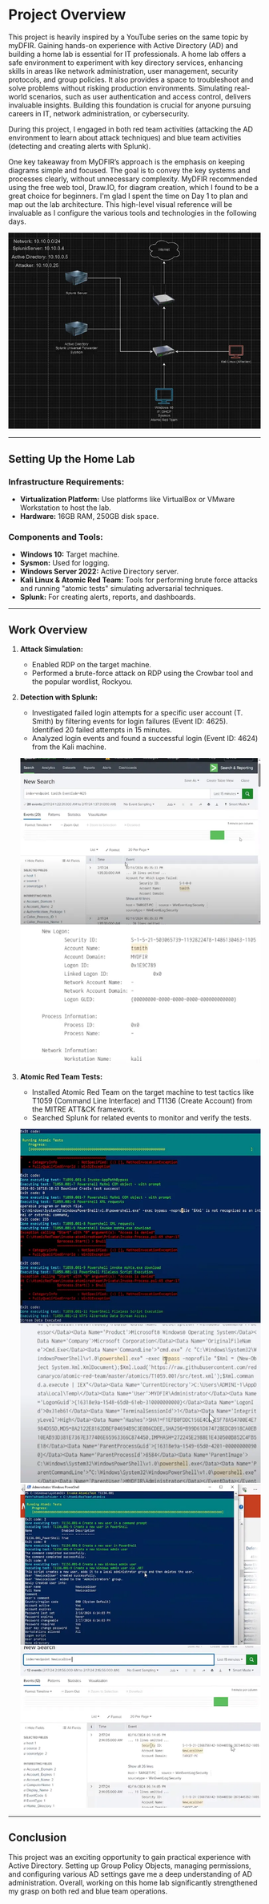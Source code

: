 # Project Overview

This project is heavily inspired by a YouTube series on the same topic by myDFIR. Gaining hands-on experience with Active Directory (AD) and building a home lab is essential for IT professionals. A home lab offers a safe environment to experiment with key directory services, enhancing skills in areas like network administration, user management, security protocols, and group policies. It also provides a space to troubleshoot and solve problems without risking production environments. Simulating real-world scenarios, such as user authentication and access control, delivers invaluable insights. Building this foundation is crucial for anyone pursuing careers in IT, network administration, or cybersecurity.

During this project, I engaged in both red team activities (attacking the AD environment to learn about attack techniques) and blue team activities (detecting and creating alerts with Splunk).

One key takeaway from MyDFIR’s approach is the emphasis on keeping diagrams simple and focused. The goal is to convey the key systems and processes clearly, without unnecessary complexity. MyDFIR recommended using the free web tool, Draw.IO, for diagram creation, which I found to be a great choice for beginners. I'm glad I spent the time on Day 1 to plan and map out the lab architecture. This high-level visual reference will be invaluable as I configure the various tools and technologies in the following days.

![Lab Architecture Diagram](Images/path-to-your-diagram.png)

---

## Setting Up the Home Lab

### Infrastructure Requirements:

- **Virtualization Platform:** Use platforms like VirtualBox or VMware Workstation to host the lab.
- **Hardware:** 16GB RAM, 250GB disk space.

### Components and Tools:

- **Windows 10:** Target machine.
- **Sysmon:** Used for logging.
- **Windows Server 2022:** Active Directory server.
- **Kali Linux & Atomic Red Team:** Tools for performing brute force attacks and running "atomic tests" simulating adversarial techniques.
- **Splunk:** For creating alerts, reports, and dashboards.

---

## Work Overview

1. **Attack Simulation:**
   - Enabled RDP on the target machine.
   - Performed a brute-force attack on RDP using the Crowbar tool and the popular wordlist, Rockyou.
   
2. **Detection with Splunk:**
   - Investigated failed login attempts for a specific user account (T. Smith) by filtering events for login failures (Event ID: 4625). Identified 20 failed attempts in 15 minutes.
   - Analyzed login events and found a successful login (Event ID: 4624) from the Kali machine.

   ![Splunk Event Screenshot 1](Images/path-to-screenshot1.png)
   ![Splunk Event Screenshot 2](Images/path-to-screenshot2.png)

3. **Atomic Red Team Tests:**
   - Installed Atomic Red Team on the target machine to test tactics like T1059 (Command Line Interface) and T1136 (Create Account) from the MITRE ATT&CK framework.
   - Searched Splunk for related events to monitor and verify the tests.

   ![Atomic Red Team Test Screenshot 1](Images/path-to-screenshot3.png)
   ![PowerShell Execution Screenshot](Images/path-to-screenshot4.png)
   ![Tactic Execution Screenshot](Images/path-to-screenshot5.png)
   ![Event Log Screenshot](Images/path-to-screenshot6.png)

---

## Conclusion

This project was an exciting opportunity to gain practical experience with Active Directory. Setting up Group Policy Objects, managing permissions, and configuring various AD settings gave me a deep understanding of AD administration. Overall, working on this home lab significantly strengthened my grasp on both red and blue team operations.


